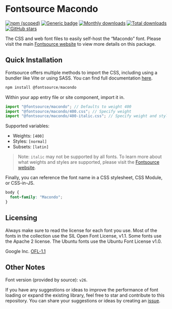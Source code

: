 # Fontsource Macondo

[![npm (scoped)](https://img.shields.io/npm/v/@fontsource/macondo?color=brightgreen)](https://www.npmjs.com/package/@fontsource/macondo) [![Generic badge](https://img.shields.io/badge/fontsource-passing-brightgreen)](https://github.com/fontsource/fontsource) [![Monthly downloads](https://badgen.net/npm/dm/@fontsource/macondo)](https://github.com/fontsource/fontsource) [![Total downloads](https://badgen.net/npm/dt/@fontsource/macondo)](https://github.com/fontsource/fontsource) [![GitHub stars](https://img.shields.io/github/stars/fontsource/fontsource.svg?style=social&label=Star)](https://github.com/fontsource/fontsource/stargazers)

The CSS and web font files to easily self-host the “Macondo” font. Please visit the main [Fontsource website](https://fontsource.org/fonts/macondo) to view more details on this package.

## Quick Installation

Fontsource offers multiple methods to import the CSS, including using a bundler like Vite or using SASS. You can find full documentation [here](https://fontsource.org/docs/getting-started/introduction).

```javascript
npm install @fontsource/macondo
```

Within your app entry file or site component, import it in.

```javascript
import "@fontsource/macondo"; // Defaults to weight 400
import "@fontsource/macondo/400.css"; // Specify weight
import "@fontsource/macondo/400-italic.css"; // Specify weight and style
```

Supported variables:
- Weights: `[400]`
- Styles: `[normal]`
- Subsets: `[latin]`

> Note: `italic` may not be supported by all fonts. To learn more about what weights and styles are supported, please visit the [Fontsource website](https://fontsource.org/fonts/macondo).

Finally, you can reference the font name in a CSS stylesheet, CSS Module, or CSS-in-JS.

```css
body {
  font-family: "Macondo";
}
```

## Licensing
Always make sure to read the license for each font you use. Most of the fonts in the collection use the SIL Open Font License, v1.1. Some fonts use the Apache 2 license. The Ubuntu fonts use the Ubuntu Font License v1.0.

Google Inc.
[OFL-1.1](http://scripts.sil.org/OFL)

## Other Notes
Font version (provided by source): `v26`.

If you have any suggestions or ideas to improve the performance of font loading or expand the existing library, feel free to star and contribute to this repository. You can share your suggestions or ideas by creating an [issue](https://github.com/fontsource/fontsource/issues).